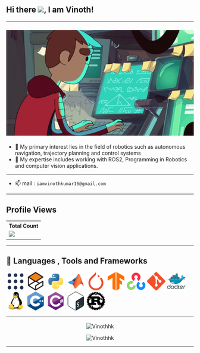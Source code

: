 ## Hi there <img src="https://raw.githubusercontent.com/MartinHeinz/MartinHeinz/master/wave.gif" width="30px">, I am Vinoth!

---
<h3 align="center"><img src="https://github.com/Vinothhk/Vinothhk/blob/main/240825371-403af6cc-32fd-4026-8fb5-ae523bf899c3.gif" width="530"></h3>


<!-- <h3 align="center">My primary interest lies in the field of robotics such as trajectory planning and autonomous navigation,control systems.</h3> -->
- 🌱 My primary interest lies in the field of robotics such as  autonomous navigation, trajectory planning and control systems
- 🌱 My expertise includes working with ROS2, Programming in Robotics and computer vision applications.
<!-- <h3 align="center">My expertise includes working with libraries like Pytorch, TensorFlow, and OpenCV for deep learning and computer vision applications.</h3>  -->

---

- 📫 mail : `iamvinothkumar16@gmail.com`

---

## Profile Views


  <table>
    <tr>
      <!-- <th>Profile Views</th> -->
      <th>Total Count</th>
    </tr>
    <tr>
      <!-- <td>
        <div align="center">
          <br />
          <a align="center" href="https://github.com/Vinothhk"><b>Vinothhk</b></a>
        </b>
      </td> -->
      <!-- Profile Views -->
      <td>
         <a href="https://github.com/Vinothhk"> <img src="https://komarev.com/ghpvc/?username=Vinothhk&style=for-the-badge&color=brightgreen"> </a>
      </td>
    </tr>
  </table>

---
## 🧰 Languages , Tools and Frameworks


<img src="https://github.com/devicons/devicon/blob/master/icons/ros/ros-original.svg" alt="ROS logo" width="50" height="50" /> <img 
src="https://github.com/devicons/devicon/blob/master/icons/gazebo/gazebo-original.svg" alt="Gazebo logo" width="50" height="50" /> <img 
src="https://github.com/devicons/devicon/blob/master/icons/python/python-original.svg" alt="Python logo" width="50" height="50" /> <img 
src="https://github.com/devicons/devicon/blob/master/icons/matlab/matlab-original.svg" alt="Matlab logo" width="50" height="50" /> <img 
src="https://github.com/devicons/devicon/blob/master/icons/pytorch/pytorch-original.svg" alt="Pytorch logo" width="50" height="50" /> <img 
src="https://github.com/devicons/devicon/blob/master/icons/tensorflow/tensorflow-original.svg" alt="Tensorflow logo" width="50" height="50" /> <img 
src="https://github.com/devicons/devicon/blob/master/icons/opencv/opencv-original.svg" alt="OpenCV logo" width="50" height="50" /> <img 
src="https://github.com/devicons/devicon/blob/master/icons/git/git-original.svg" alt="Git logo" width="50" height="50"/> <img 
src="https://github.com/devicons/devicon/blob/master/icons/docker/docker-original-wordmark.svg" alt="Docker logo" width="50" height="50" /> <img 
src="https://github.com/devicons/devicon/blob/master/icons/linux/linux-original.svg" alt="Linux logo" width="50" height="50" /> <img 
src="https://github.com/devicons/devicon/blob/master/icons/cplusplus/cplusplus-original.svg" alt="CPlusPlus logo" width="50" height="50" />  <img 
src="https://github.com/devicons/devicon/blob/master/icons/csharp/csharp-original.svg" alt="CPlusPlus logo" width="50" height="50" /> <img 
src="https://github.com/devicons/devicon/blob/master/icons/bash/bash-original.svg" alt="bash logo" width="50" height="50" /> <img 
src="https://github.com/devicons/devicon/blob/master/icons/rust/rust-original.svg" alt="RUST logo" width="50" height="50" />

---

<p align="center" >
<img align="center" src="https://github-readme-stats.vercel.app/api?username=Vinothhk&theme=slateorange&show_icons=true&hide_border=false&count_private=true" alt="Vinothhk">
</p>
<p align="center">
<img  src="https://github-readme-streak-stats.herokuapp.com/?user=Vinothhk&theme=slateorange&hide_border=false" alt="Vinothhk">
</p>

---
<!--
**Vinothhk/Vinothhk** is a ✨ _special_ ✨ repository because its `README.md` (this file) appears on your GitHub profile.

Here are some ideas to get you started:

- 🔭 I’m currently working on ...
- 🌱 I’m currently learning ...
- 👯 I’m looking to collaborate on ...
- 🤔 I’m looking for help with ...
- 💬 Ask me about ...
- 📫 How to reach me: ...
- 😄 Pronouns: ...
- ⚡ Fun fact: ...
-->
